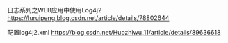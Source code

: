 日志系列之WEB应用中使用Log4j2
https://luruipeng.blog.csdn.net/article/details/78802644

配置log4j2.xml
https://blog.csdn.net/Huozhiwu_11/article/details/89636618